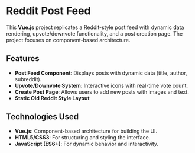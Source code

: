 # Reddit Post Feed

This **Vue.js** project replicates a Reddit-style post feed with dynamic data rendering, upvote/downvote functionality, and a post creation page. The project focuses on component-based architecture.

## Features

- **Post Feed Component**: Displays posts with dynamic data (title, author, subreddit).
- **Upvote/Downvote System**: Interactive icons with real-time vote count.
- **Create Post Page**: Allows users to add new posts with images and text.
- **Static Old Reddit Style Layout**

## Technologies Used

- **Vue.js**: Component-based architecture for building the UI.
- **HTML5/CSS3**: For structuring and styling the interface.
- **JavaScript (ES6+)**: For dynamic behavior and interactivity.
